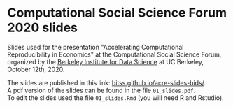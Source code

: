 # Computational Social Science Forum 2020 slides

Slides used for the presentation "Accelerating Computational Reproducibility in Economics" at the Computational Social Science Forum, organized by the [Berkeley Institute for Data Science](https://bids.berkeley.edu/research/computational-social-science-forum) at UC Berkeley, October 12th, 2020.  

The slides are published in this link: [bitss.github.io/acre-slides-bids/](https://bitss.github.io/ACRE-slides-bids/).   
A pdf version of the slides can be found in the file `01_slides.pdf`.  
To edit the slides used the file `01_slides.Rmd` (you will need R and Rstudio).   
